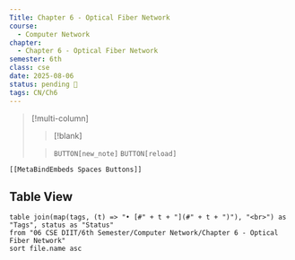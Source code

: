 ```yaml
---
Title: Chapter 6 - Optical Fiber Network
course:
  - Computer Network
chapter:
  - Chapter 6 - Optical Fiber Network
semester: 6th
class: cse
date: 2025-08-06
status: pending 🛑
tags: CN/Ch6
---
```


>[!multi-column]
>
>>[!blank]
>
>>`BUTTON[new_note]` `BUTTON[reload]`

 ```meta-bind-embed
 [[MetaBindEmbeds Spaces Buttons]]
 ```

## Table View 

```dataview
table join(map(tags, (t) => "• [#" + t + "](#" + t + ")"), "<br>") as "Tags", status as "Status"
from "06 CSE DIIT/6th Semester/Computer Network/Chapter 6 - Optical Fiber Network"
sort file.name asc
```
